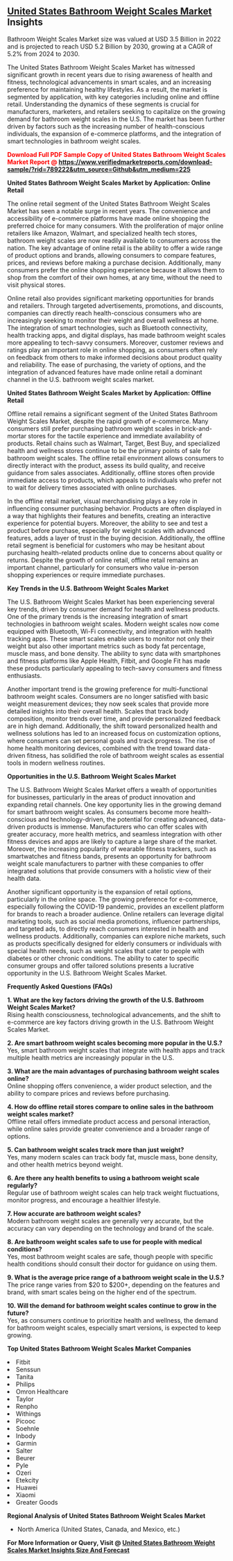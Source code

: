 <h2><a href="https://www.verifiedmarketreports.com/download-sample/?rid=789222&amp;utm_source=Github&amp;utm_medium=225" target="_blank">United States Bathroom Weight Scales Market</a> Insights</h2><p>Bathroom Weight Scales Market size was valued at USD 3.5 Billion in 2022 and is projected to reach USD 5.2 Billion by 2030, growing at a CAGR of 5.2% from 2024 to 2030.</p><p><p>The United States Bathroom Weight Scales Market has witnessed significant growth in recent years due to rising awareness of health and fitness, technological advancements in smart scales, and an increasing preference for maintaining healthy lifestyles. As a result, the market is segmented by application, with key categories including online and offline retail. Understanding the dynamics of these segments is crucial for manufacturers, marketers, and retailers seeking to capitalize on the growing demand for bathroom weight scales in the U.S. The market has been further driven by factors such as the increasing number of health-conscious individuals, the expansion of e-commerce platforms, and the integration of smart technologies in bathroom weight scales.</p> <p><strong><p><span class=""><span style="color: #ff0000;"><strong>Download Full PDF Sample Copy of United States Bathroom Weight Scales Market Report</strong> @ </span><a href="https://www.verifiedmarketreports.com/download-sample/?rid=789222&amp;utm_source=Github&amp;utm_medium=225" target="_blank">https://www.verifiedmarketreports.com/download-sample/?rid=789222&amp;utm_source=Github&amp;utm_medium=225</a></span></p></strong></p> <p><strong>United States Bathroom Weight Scales Market by Application: Online Retail</strong></p> <p>The online retail segment of the United States Bathroom Weight Scales Market has seen a notable surge in recent years. The convenience and accessibility of e-commerce platforms have made online shopping the preferred choice for many consumers. With the proliferation of major online retailers like Amazon, Walmart, and specialized health tech stores, bathroom weight scales are now readily available to consumers across the nation. The key advantage of online retail is the ability to offer a wide range of product options and brands, allowing consumers to compare features, prices, and reviews before making a purchase decision. Additionally, many consumers prefer the online shopping experience because it allows them to shop from the comfort of their own homes, at any time, without the need to visit physical stores.</p> <p>Online retail also provides significant marketing opportunities for brands and retailers. Through targeted advertisements, promotions, and discounts, companies can directly reach health-conscious consumers who are increasingly seeking to monitor their weight and overall wellness at home. The integration of smart technologies, such as Bluetooth connectivity, health tracking apps, and digital displays, has made bathroom weight scales more appealing to tech-savvy consumers. Moreover, customer reviews and ratings play an important role in online shopping, as consumers often rely on feedback from others to make informed decisions about product quality and reliability. The ease of purchasing, the variety of options, and the integration of advanced features have made online retail a dominant channel in the U.S. bathroom weight scales market.</p> <p><strong>United States Bathroom Weight Scales Market by Application: Offline Retail</strong></p> <p>Offline retail remains a significant segment of the United States Bathroom Weight Scales Market, despite the rapid growth of e-commerce. Many consumers still prefer purchasing bathroom weight scales in brick-and-mortar stores for the tactile experience and immediate availability of products. Retail chains such as Walmart, Target, Best Buy, and specialized health and wellness stores continue to be the primary points of sale for bathroom weight scales. The offline retail environment allows consumers to directly interact with the product, assess its build quality, and receive guidance from sales associates. Additionally, offline stores often provide immediate access to products, which appeals to individuals who prefer not to wait for delivery times associated with online purchases.</p> <p>In the offline retail market, visual merchandising plays a key role in influencing consumer purchasing behavior. Products are often displayed in a way that highlights their features and benefits, creating an interactive experience for potential buyers. Moreover, the ability to see and test a product before purchase, especially for weight scales with advanced features, adds a layer of trust in the buying decision. Additionally, the offline retail segment is beneficial for customers who may be hesitant about purchasing health-related products online due to concerns about quality or returns. Despite the growth of online retail, offline retail remains an important channel, particularly for consumers who value in-person shopping experiences or require immediate purchases.</p> <p><strong>Key Trends in the U.S. Bathroom Weight Scales Market</strong></p> <p>The U.S. Bathroom Weight Scales Market has been experiencing several key trends, driven by consumer demand for health and wellness products. One of the primary trends is the increasing integration of smart technologies in bathroom weight scales. Modern weight scales now come equipped with Bluetooth, Wi-Fi connectivity, and integration with health tracking apps. These smart scales enable users to monitor not only their weight but also other important metrics such as body fat percentage, muscle mass, and bone density. The ability to sync data with smartphones and fitness platforms like Apple Health, Fitbit, and Google Fit has made these products particularly appealing to tech-savvy consumers and fitness enthusiasts.</p> <p>Another important trend is the growing preference for multi-functional bathroom weight scales. Consumers are no longer satisfied with basic weight measurement devices; they now seek scales that provide more detailed insights into their overall health. Scales that track body composition, monitor trends over time, and provide personalized feedback are in high demand. Additionally, the shift toward personalized health and wellness solutions has led to an increased focus on customization options, where consumers can set personal goals and track progress. The rise of home health monitoring devices, combined with the trend toward data-driven fitness, has solidified the role of bathroom weight scales as essential tools in modern wellness routines.</p> <p><strong>Opportunities in the U.S. Bathroom Weight Scales Market</strong></p> <p>The U.S. Bathroom Weight Scales Market offers a wealth of opportunities for businesses, particularly in the areas of product innovation and expanding retail channels. One key opportunity lies in the growing demand for smart bathroom weight scales. As consumers become more health-conscious and technology-driven, the potential for creating advanced, data-driven products is immense. Manufacturers who can offer scales with greater accuracy, more health metrics, and seamless integration with other fitness devices and apps are likely to capture a large share of the market. Moreover, the increasing popularity of wearable fitness trackers, such as smartwatches and fitness bands, presents an opportunity for bathroom weight scale manufacturers to partner with these companies to offer integrated solutions that provide consumers with a holistic view of their health data.</p> <p>Another significant opportunity is the expansion of retail options, particularly in the online space. The growing preference for e-commerce, especially following the COVID-19 pandemic, provides an excellent platform for brands to reach a broader audience. Online retailers can leverage digital marketing tools, such as social media promotions, influencer partnerships, and targeted ads, to directly reach consumers interested in health and wellness products. Additionally, companies can explore niche markets, such as products specifically designed for elderly consumers or individuals with special health needs, such as weight scales that cater to people with diabetes or other chronic conditions. The ability to cater to specific consumer groups and offer tailored solutions presents a lucrative opportunity in the U.S. Bathroom Weight Scales Market.</p> <p><strong>Frequently Asked Questions (FAQs)</strong></p> <p><strong>1. What are the key factors driving the growth of the U.S. Bathroom Weight Scales Market?</strong><br> Rising health consciousness, technological advancements, and the shift to e-commerce are key factors driving growth in the U.S. Bathroom Weight Scales Market.</p> <p><strong>2. Are smart bathroom weight scales becoming more popular in the U.S.?</strong><br> Yes, smart bathroom weight scales that integrate with health apps and track multiple health metrics are increasingly popular in the U.S.</p> <p><strong>3. What are the main advantages of purchasing bathroom weight scales online?</strong><br> Online shopping offers convenience, a wider product selection, and the ability to compare prices and reviews before purchasing.</p> <p><strong>4. How do offline retail stores compare to online sales in the bathroom weight scales market?</strong><br> Offline retail offers immediate product access and personal interaction, while online sales provide greater convenience and a broader range of options.</p> <p><strong>5. Can bathroom weight scales track more than just weight?</strong><br> Yes, many modern scales can track body fat, muscle mass, bone density, and other health metrics beyond weight.</p> <p><strong>6. Are there any health benefits to using a bathroom weight scale regularly?</strong><br> Regular use of bathroom weight scales can help track weight fluctuations, monitor progress, and encourage a healthier lifestyle.</p> <p><strong>7. How accurate are bathroom weight scales?</strong><br> Modern bathroom weight scales are generally very accurate, but the accuracy can vary depending on the technology and brand of the scale.</p> <p><strong>8. Are bathroom weight scales safe to use for people with medical conditions?</strong><br> Yes, most bathroom weight scales are safe, though people with specific health conditions should consult their doctor for guidance on using them.</p> <p><strong>9. What is the average price range of a bathroom weight scale in the U.S.?</strong><br> The price range varies from $20 to $200+, depending on the features and brand, with smart scales being on the higher end of the spectrum.</p> <p><strong>10. Will the demand for bathroom weight scales continue to grow in the future?</strong><br> Yes, as consumers continue to prioritize health and wellness, the demand for bathroom weight scales, especially smart versions, is expected to keep growing.</p> </p><p><strong>Top United States Bathroom Weight Scales Market Companies</strong></p><div data-test-id=""><p><li>Fitbit</li><li> Senssun</li><li> Tanita</li><li> Philips</li><li> Omron Healthcare</li><li> Taylor</li><li> Renpho</li><li> Withings</li><li> Picooc</li><li> Soehnle</li><li> Inbody</li><li> Garmin</li><li> Salter</li><li> Beurer</li><li> Pyle</li><li> Ozeri</li><li> Etekcity</li><li> Huawei</li><li> Xiaomi</li><li> Greater Goods</li></p><div><strong>Regional Analysis of&nbsp;United States Bathroom Weight Scales Market</strong></div><ul><li dir="ltr"><p dir="ltr">North America&nbsp;(United States, Canada, and Mexico, etc.)</p></li></ul><p><strong>For More Information or Query, Visit @&nbsp;</strong><strong><a href="https://www.verifiedmarketreports.com/product/bathroom-weight-scales-market/?utm_source=Github&amp;utm_medium=225" target="_blank">United States Bathroom Weight Scales Market Insights Size And Forecast</a></strong></p></div>
